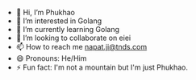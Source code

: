 - 👋 Hi, I’m Phukhao
- 👀 I’m interested in Golang
- 🌱 I’m currently learning Golang
- 💞️ I’m looking to collaborate on eiei
- 📫 How to reach me napat.ji@tnds.com
- 😄 Pronouns: He/Him
- ⚡ Fun fact: I'm not a mountain but I'm just Phukhao.

<!---
tndsnapatji/tndsnapatji is a ✨ special ✨ repository because its `README.md` (this file) appears on your GitHub profile.
You can click the Preview link to take a look at your changes.
--->
